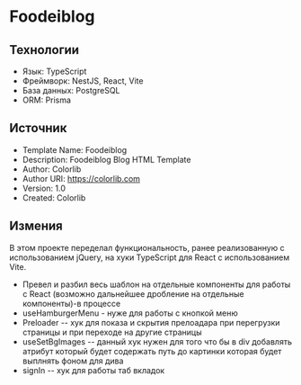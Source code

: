 # Foodeiblog

## Технологии
- Язык: TypeScript
- Фреймворк: NestJS, React, Vite
- База данных: PostgreSQL
- ORM: Prisma
  
## Источник
- Template Name: Foodeiblog
- Description:  Foodeiblog Blog HTML Template
- Author: Colorlib
- Author URI: https://colorlib.com
- Version: 1.0
- Created: Colorlib

## Измения
В этом проекте переделал функциональность, ранее реализованную с использованием jQuery, на хуки TypeScript для React с использованием Vite.
- Превел и разбил весь шаблон на отдельные компоненты для работы с React (возможно дальнейшее дробление на отдельные компоненты)-в процессе 
- useHamburgerMenu - нуже для работы с кнопкой меню 
- Preloader -- хук для показа и скрытия прелоадара при перегрузки страницы и при переходе на другие страницы 
- useSetBgImages -- данный хук нужен для того что бы в div добавлять атрибут который будет содержать путь до картинки которая будет выплнять фоном для дива
- signIn -- хук для работы таб вкладок 
